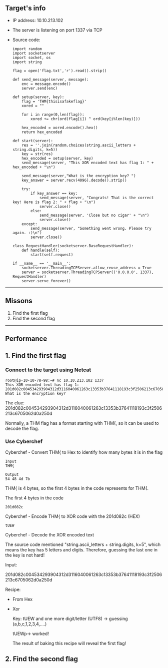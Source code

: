 ## Target's info

- IP address: 10.10.213.102
- The server is listening on port 1337 via TCP
- Source code:

      import random
      import socketserver 
      import socket, os
      import string
      
      flag = open('flag.txt','r').read().strip()
      
      def send_message(server, message):
          enc = message.encode()
          server.send(enc)
      
      def setup(server, key):
          flag = 'THM{thisisafakeflag}' 
          xored = ""
      
          for i in range(0,len(flag)):
              xored += chr(ord(flag[i]) ^ ord(key[i%len(key)]))
      
          hex_encoded = xored.encode().hex()
          return hex_encoded
      
      def start(server):
          res = ''.join(random.choices(string.ascii_letters + string.digits, k=5))
          key = str(res)
          hex_encoded = setup(server, key)
          send_message(server, "This XOR encoded text has flag 1: " + hex_encoded + "\n")
          
          send_message(server,"What is the encryption key? ")
          key_answer = server.recv(4096).decode().strip()
      
          try:
              if key_answer == key:
                  send_message(server, "Congrats! That is the correct key! Here is flag 2: " + flag + "\n")
                  server.close()
              else:
                  send_message(server, 'Close but no cigar' + "\n")
                  server.close()
          except:
              send_message(server, "Something went wrong. Please try again. :)\n")
              server.close()
      
      class RequestHandler(socketserver.BaseRequestHandler):
          def handle(self):
              start(self.request)
      
      if __name__ == '__main__':
          socketserver.ThreadingTCPServer.allow_reuse_address = True
          server = socketserver.ThreadingTCPServer(('0.0.0.0', 1337), RequestHandler)
          server.serve_forever()
---
## Missons
1. Find the first flag
2. Find the second flag

---
## Performance

## 1. Find the first flag
### Connect to the target using Netcat

    root@ip-10-10-78-98:~# nc 10.10.213.102 1337
    This XOR encoded text has flag 1: 201d082c004534293904312d3116040061263c13353b37641118193c3f2506213c6705062d0a250d
    What is the encryption key?

The clue: 201d082c004534293904312d3116040061263c13353b37641118193c3f2506213c6705062d0a250d

Normally, a THM flag has a format starting with THM{, so it can be used to decode the flag.

### Use Cyberchef

Cyberchef - Convert THM{ to Hex to identify how many bytes it is in the flag

    Input 
    THM{
    
    Output
    54 48 4d 7b

THM{ is 4 bytes, so the first 4 bytes in the code represents for THM{.

The first 4 bytes in the code

    201d082c

Cyberchef - Encode THM{ to XOR code with the 201d082c (HEX)

    tUEW

Cyberchef - Decode the XOR encoded text

The source code mentioned "string.ascii_letters + string.digits, k=5", which means the key has 5 letters and digits. Therefore, guessing the last one in the key is not hard!

Input: 

201d082c004534293904312d3116040061263c13353b37641118193c3f2506213c6705062d0a250d

Recipe:
- From Hex
- Xor

  Key: tUEW and one more digit/letter (UTF8) -> guessing (a,b,c,1,2,3,4,....)

  tUEWp-> worked!

  The result of baking this recipe will reveal the first flag!

## 2. Find the second flag

  
  










